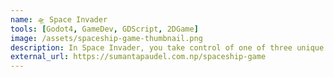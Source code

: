 ```yaml
---
name: 🛸 Space Invader
tools: [Godot4, GameDev, GDScript, 2DGame]
image: /assets/spaceship-game-thumbnail.png
description: In Space Invader, you take control of one of three unique spaceships, each with different speed, vitality, and boost power. Dodge incoming obstacles with varying hit points as you glide through space using the left ⬅  and ➡  right arrow keys. Need to escape a tight spot? Hit the spacebar to activate your ship’s boost.
external_url: https://sumantapaudel.com.np/spaceship-game
---
```

